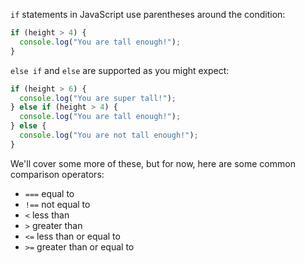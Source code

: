 `if` statements in JavaScript use parentheses around the condition:

```javascript
if (height > 4) {
  console.log("You are tall enough!");
}
```

`else if` and `else` are supported as you might expect:

```javascript
if (height > 6) {
  console.log("You are super tall!");
} else if (height > 4) {
  console.log("You are tall enough!");
} else {
  console.log("You are not tall enough!");
}
```

We'll cover some more of these, but for now, here are some common comparison operators:

- `===` equal to
- `!==` not equal to
- `<` less than
- `>` greater than
- `<=` less than or equal to
- `>=` greater than or equal to